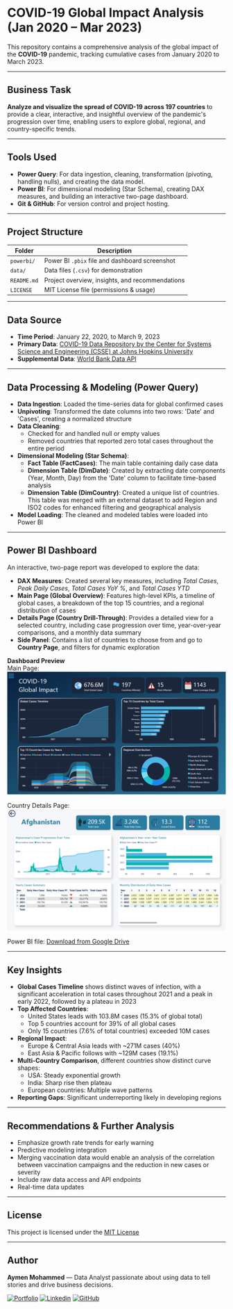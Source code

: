 # COVID-19 Global Impact Analysis (Jan 2020 – Mar 2023)

This repository contains a comprehensive analysis of the global impact of the **COVID-19** pandemic, tracking cumulative cases from January 2020 to March 2023.

---

## Business Task

**Analyze and visualize the spread of COVID-19 across 197 countries** to provide a clear, interactive, and insightful overview of the pandemic's progression over time, enabling users to explore global, regional, and country-specific trends.

---

## Tools Used

- **Power Query**: For data ingestion, cleaning, transformation (pivoting, handling nulls), and creating the data model.
- **Power BI**: For dimensional modeling (Star Schema), creating DAX measures, and building an interactive two-page dashboard.
- **Git & GitHub**: For version control and project hosting.

---

## Project Structure

| Folder        | Description                                 |
|---------------|---------------------------------------------|
| `powerbi/`    | Power BI `.pbix` file and dashboard screenshot   |
| `data/`       | Data files (`.csv`) for demonstration            |
| `README.md`   | Project overview, insights, and recommendations  |
| `LICENSE`     | MIT License file (permissions & usage)           |

---

## Data Source

-  **Time Period**: January 22, 2020, to March 9, 2023  
-  **Primary Data**: [COVID-19 Data Repository by the Center for Systems Science and Engineering (CSSE) at Johns Hopkins University](https://github.com/CSSEGISandData/COVID-19/blob/master/csse_covid_19_data/csse_covid_19_time_series/time_series_covid19_confirmed_global.csv)
-  **Supplemental Data**: [World Bank Data API](https://api.worldbank.org/v2/country/all)

---

## Data Processing & Modeling (Power Query)

- **Data Ingestion**: Loaded the time-series data for global confirmed cases
- **Unpivoting**: Transformed the date columns into two rows: 'Date' and 'Cases', creating a normalized structure
- **Data Cleaning**:
  - Checked for and handled null or empty values
  - Removed countries that reported zero total cases throughout the entire period
- **Dimensional Modeling (Star Schema)**:
  - **Fact Table (FactCases)**: The main table containing daily case data
  - **Dimension Table (DimDate)**: Created by extracting date components (Year, Month, Day) from the 'Date' column to facilitate time-based analysis
  - **Dimension Table (DimCountry)**: Created a unique list of countries. This table was merged with an external dataset to add Region and ISO2 codes for enhanced filtering and geographical analysis
- **Model Loading**: The cleaned and modeled tables were loaded into Power BI

---

## Power BI Dashboard

An interactive, two-page report was developed to explore the data:

- **DAX Measures**: Created several key measures, including *Total Cases*, *Peak Daily Cases*, *Total Cases YoY %*, and *Total Cases YTD*
- **Main Page (Global Overview)**: Features high-level KPIs, a timeline of global cases, a breakdown of the top 15 countries, and a regional distribution of cases
- **Details Page (Country Drill-Through)**: Provides a detailed view for a selected country, including case progression over time, year-over-year comparisons, and a monthly data summary
- **Side Panel**: Contains a list of countries to choose from and go to **Country Page**, and filters for dynamic exploration

**Dashboard Preview**  
Main Page:
![Main Page Screenshot](powerbi/Main-page.png)

Country Details Page:
![Country Page Screenshot](powerbi/Country-page.png)

Power BI file: [Download from Google Drive](https://drive.google.com/file/d/1ioornkcXpJhp57h6ARvgJG-zXl2EuRDX/view?usp=sharing)

---

## Key Insights

- **Global Cases Timeline** shows distinct waves of infection, with a significant acceleration in total cases throughout 2021 and a peak in early 2022, followed by a plateau in 2023
- **Top Affected Countries**:
  - United States leads with 103.8M cases (15.3% of global total)
  - Top 5 countries account for 39% of all global cases
  - Only 15 countries (7.6% of total countries) exceeded 10M cases
- **Regional Impact**:
  - Europe & Central Asia leads with ~271M cases (40%)
  - East Asia & Pacific follows with ~129M cases (19.1%)
- **Multi-Country Comparison**, different countries show distinct curve shapes:
  - USA: Steady exponential growth
  - India: Sharp rise then plateau
  - European countries: Multiple wave patterns
- **Reporting Gaps**: Significant underreporting likely in developing regions

---

## Recommendations & Further Analysis

- Emphasize growth rate trends for early warning
- Predictive modeling integration
- Merging vaccination data would enable an analysis of the correlation between vaccination campaigns and the reduction in new cases or severity
- Include raw data access and API endpoints
- Real-time data updates

---

## License

This project is licensed under the [MIT License](LICENSE)

---

## Author

**Aymen Mohammed** — Data Analyst passionate about using data to tell stories and drive business decisions.

 [![Portfolio](https://img.shields.io/badge/Portfolio-000000?logo=about.me&logoColor=white&style=flat)](https://aymenmohammed.netlify.app/)
 [![Linkedin](https://img.shields.io/badge/LinkedIn-%230077B5.svg?style=flat&logo=linkedin&logoColor=white)](https://www.linkedin.com/in/ayman-muammer)
 [![GitHub](https://img.shields.io/badge/GitHub-black?logo=github&logoColor=white&style=flat)](https://github.com/Aymen-Mohammed7)
